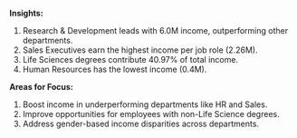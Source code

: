 **Insights:**

1.	Research & Development leads with 6.0M income, outperforming other departments.
2.	Sales Executives earn the highest income per job role (2.26M).
3.	Life Sciences degrees contribute 40.97% of total income.
4.	Human Resources has the lowest income (0.4M).

**Areas for Focus:**

1.	Boost income in underperforming departments like HR and Sales.
2.	Improve opportunities for employees with non-Life Science degrees.
3.	Address gender-based income disparities across departments.
